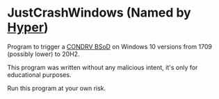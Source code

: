 # JustCrashWindows (Named by [Hyper](https://github.com/HyperBE32))

Program to trigger a [CONDRV BSoD]((https://www.bleepingcomputer.com/news/security/windows-10-bug-crashes-your-pc-when-you-access-this-location/)) on Windows 10 versions from 1709 (possibly lower) to 20H2.

This program was written without any malicious intent, it's only for educational purposes.

Run this program at your own risk.